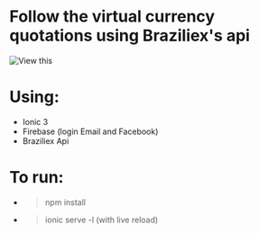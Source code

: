 # Follow the virtual currency quotations using Braziliex's api

![View this](https://github.com/juniorabranches/ionic3-checkCoins/tree/master/src/assets/CheckCoinsGif.gif)

# Using:
* Ionic 3
* Firebase (login Email and Facebook)
* Braziliex Api

# To run:
* > npm install
* > ionic serve -l (with live reload)



